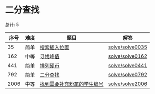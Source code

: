 # 二分查找

<!--- table -->


总计: 5

| 序号 | 难度 | 题目                    | 解答                      |
| ---- | ---- | ------------------ | ---------------- |
| 35 | 简单 | [搜索插入位置](https://leetcode-cn.com/problems/search-insert-position/) | [solve/solve0035](../solve/solve0035)|
| 162 | 中等 | [寻找峰值](https://leetcode-cn.com/problems/find-peak-element/) | [solve/solve0162](../solve/solve0162)|
| 441 | 简单 | [排列硬币](https://leetcode-cn.com/problems/arranging-coins/) | [solve/solve0441](../solve/solve0441)|
| 792 | 简单 | [二分查找](https://leetcode-cn.com/problems/binary-search/) | [solve/solve0792](../solve/solve0792)|
| 2006 | 中等 | [找到需要补充粉笔的学生编号](https://leetcode-cn.com/problems/find-the-student-that-will-replace-the-chalk/) | [solve/solve2006](../solve/solve2006)|
